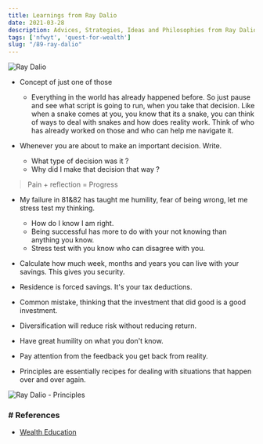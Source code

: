 ```yaml
---
title: Learnings from Ray Dalio
date: 2021-03-28
description: Advices, Strategies, Ideas and Philosophies from Ray Dalio
tags: ['nfwyt', 'quest-for-wealth']
slug: "/89-ray-dalio"
---
```


![Ray Dalio](assets/89-ray-dalio.png)

* Concept of just one of those
  + Everything in the world has already happened before. So just pause and see what script is going to run, when you take that decision. Like when a snake comes at you, you know that its a snake, you can think of ways to deal with snakes and how does reality work.  Think of who has already worked on those and who can help me navigate it. 

* Whenever you are about to make an important decision. Write.    
  + What type of decision was it ? 
  + Why did I make that decision that way ? 

> Pain + reflection = Progress

* My failure in 81&82 has taught me humility, fear of being wrong, let me stress test my thinking. 
  + How do I know I am right. 
  + Being successful has more to do with your not knowing than anything you know. 
  + Stress test with you know who can disagree with you. 

* Calculate how much week, months and years you can live with your savings. This gives you security. 
* Residence is forced savings. It's your tax deductions. 
* Common mistake, thinking that the investment that did good is a good investment. 
* Diversification will reduce risk without reducing return. 
* Have great humility on what you don't know. 
* Pay attention from the feedback you get back from reality.

* Principles are essentially recipes for dealing with situations that happen over and over again. 

![Ray Dalio - Principles](assets/89-ray-dalio-5-steps.png)

### # References
* [Wealth Education](40-wealth-education)
